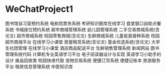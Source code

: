 # WeChatProject1
图书馆自习室预约系统  电影院票务系统  考研知识题库在线学习  食堂窗口自助点餐系统   书城座位预约系统   超市商城管理系统  幼儿园管理系统   二手交易商城系统(含论文)  超市商城系统  校园零售商城(含论文)  生鲜商城系统    儿童疫苗接种系统    校园超市商城平台  在线学习小课堂  房屋租赁系统(含论文)   基金优选系统(含论文)    大学生社团管理   在线学习小课堂  酒店商品配送平台  生鲜销售管理系统  新闻网站  图书管理系统代码  计算机专业英语学习平台  电子阅读器设计与实现  英语学习小助手的设计  废品回收类  校园快递代取  宠物交易系统  便捷订货系统  便捷记账本  旅游服务平台  租房信息管理系统  中医知识库
